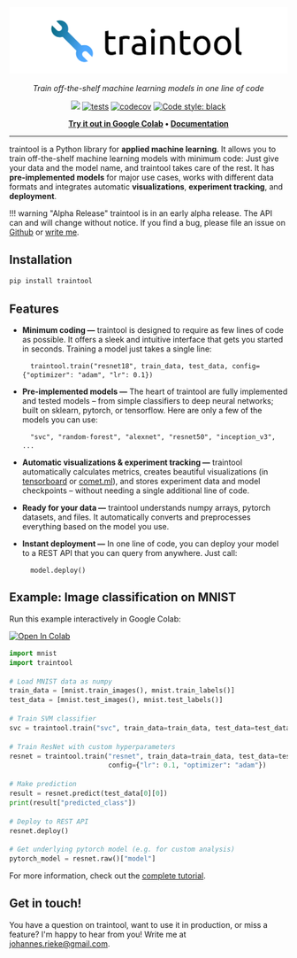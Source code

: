 <p align="center">
    <img src="assets/cover.png" alt="traintool">
</p>

<!--
<p align="center">
    <a href="example.com" style="color: white; padding: 15px; border-radius: 10px; margin-right: 10px; box-shadow: 2px 2px 5px 0px rgba(150,150,150,1); background: rgb(120,88,188); background: linear-gradient(327deg, rgba(120,88,188,1) 0%, rgba(72,146,236,1) 100%);">Try it out</a>
    <a href="example.com" style="color: white; background-color: #7858BC; padding: 15px; border-radius: 10px; box-shadow: 2px 2px 5px 0px rgba(150,150,150,1);">Documentation</a>
</p>
<br>
-->

<p align="center">
    <em>Train off-the-shelf machine learning models in one line of code</em>
</p>

<p align="center">
    <a href="https://pypi.org/project/traintool/"><img src="https://img.shields.io/badge/Python-3.6%2B-blue"></a>
    <a href="https://github.com/jrieke/traintool/actions"><img src="https://github.com/jrieke/traintool/workflows/tests/badge.svg" alt="tests"></a>
    <a href="https://codecov.io/gh/jrieke/traintool"><img src="https://codecov.io/gh/jrieke/traintool/branch/master/graph/badge.svg?token=NVH72ZXX8Z" alt="codecov"/></a>
    <a href="https://github.com/psf/black"><img src="https://img.shields.io/badge/code%20style-black-000000.svg" alt="Code style: black"></a>
</p>

<p align="center">
    <b><a href="https://traintool.jrieke.com/">Try it out in Google Colab</a> • <a href="https://traintool.jrieke.com/">Documentation</a></b>
</p>

---

traintool is a Python library for **applied machine learning**. It allows you to train 
off-the-shelf machine learning models with minimum code: Just give your data and 
the model name, and traintool takes care of the rest. It has **pre-implemented models** 
for major use cases, works with different data formats and integrates 
automatic **visualizations**, **experiment tracking**, and **deployment**. 


!!! warning "Alpha Release"
    traintool is in an early alpha release. The API can and will change 
    without notice. If you find a bug, please file an issue on 
    [Github](https://github.com/jrieke/traintool) or [write me](mailto:johannes.rieke@gmail.com).



<!-- <br>
<p align="center">
    <b><a href="https://colab.research.google.com/github/jrieke/traintool/blob/master/docs/tutorial/quickstart.ipynb" style="padding: 10px; margin-right: 10px; color: white; background-color: #4892EC; border: 2px solid #4892EC; border-radius: 10px;">Try it out in Google Colab</a></b>
    <b><a href="https://colab.research.google.com/github/jrieke/traintool/blob/master/docs/tutorial/quickstart.ipynb" style="padding: 10px; border: 2px solid #4892EC; border-radius: 10px;">View Docs</a></b>
</p> -->

<!--

## Is traintool for you?

**YES** if you...

- need to solve standard ML tasks with standard, off-the-shelf models
- prefer 98 % accuracy with one line of code over 98.1 % with 1000 lines
- want to compare different model types (e.g. deep network vs. SVM)
- care about experiment tracking & deployment


**NO** if you...

- need to customize every aspect of your model, e.g. in basic research
- want to chase state of the art

-->


## Installation

```bash
pip install traintool
```



## Features

- **Minimum coding —** traintool is designed to require as few lines of code as 
possible. It offers a sleek and intuitive interface that gets you started in seconds. 
Training a model just takes a single line:

        traintool.train("resnet18", train_data, test_data, config={"optimizer": "adam", "lr": 0.1})


- **Pre-implemented models —** The heart of traintool are fully implemented and tested 
models – from simple classifiers to deep neural networks; built on sklearn, pytorch, 
or tensorflow. Here are only a few of the models you can use:

        "svc", "random-forest", "alexnet", "resnet50", "inception_v3", ...

- **Automatic visualizations & experiment tracking —** traintool automatically 
calculates metrics, creates beautiful visualizations (in 
[tensorboard](https://www.tensorflow.org/tensorboard) or 
[comet.ml](https://www.comet.ml/)), and stores experiment data and 
model checkpoints – without needing a single additional line of code. 

- **Ready for your data —** traintool understands numpy arrays, pytorch datasets, 
and files. It automatically converts and preprocesses everything based on the model you 
use.

- **Instant deployment —** In one line of code, you can deploy your model to a REST 
API that you can query from anywhere. Just call:

        model.deploy()


<!--
Features & design principles:

- **pre-implemented models** for most major use cases
- automatic experiment tracking with **tensorboard or comet.ml**
- instant **deployment** through REST API
- supports multiple data formats (numpy, pytorch/tensorflow, files, ...)
- access to raw models from sklearn/pytorch/tensorflow
-->


## Example: Image classification on MNIST

Run this example interactively in Google Colab:

[![Open In Colab](https://colab.research.google.com/assets/colab-badge.svg)](https://colab.research.google.com/github/jrieke/traintool/blob/master/docs/tutorial/quickstart.ipynb)

```python
import mnist
import traintool

# Load MNIST data as numpy
train_data = [mnist.train_images(), mnist.train_labels()]
test_data = [mnist.test_images(), mnist.test_labels()]

# Train SVM classifier
svc = traintool.train("svc", train_data=train_data, test_data=test_data)

# Train ResNet with custom hyperparameters
resnet = traintool.train("resnet", train_data=train_data, test_data=test_data, 
                         config={"lr": 0.1, "optimizer": "adam"})

# Make prediction
result = resnet.predict(test_data[0][0])
print(result["predicted_class"])

# Deploy to REST API
resnet.deploy()

# Get underlying pytorch model (e.g. for custom analysis)
pytorch_model = resnet.raw()["model"]
```

For more information, check out the 
[complete tutorial](https://traintool.jrieke.com/tutorial/quickstart/).


## Get in touch!

You have a question on traintool, want to use it in production, or miss a feature? I'm 
happy to hear from you! Write me at [johannes.rieke@gmail.com](mailto:johannes.rieke@gmail.com). 
